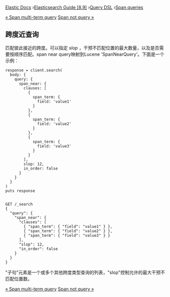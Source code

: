 

[Elastic Docs](/guide/) ›[Elasticsearch Guide [8.9]](index.md) ›[Query
DSL](query-dsl.md) ›[Span queries](span-queries.md)

[« Span multi-term query](query-dsl-span-multi-term-query.md) [Span not
query »](query-dsl-span-not-query.md)

## 跨度近查询

匹配彼此接近的跨度。可以指定 _slop_ ，干预不匹配位置的最大数量，以及是否需要按顺序匹配。span near query映射到Lucene 'SpanNearQuery'。下面是一个示例：

    
    
    response = client.search(
      body: {
        query: {
          span_near: {
            clauses: [
              {
                span_term: {
                  field: 'value1'
                }
              },
              {
                span_term: {
                  field: 'value2'
                }
              },
              {
                span_term: {
                  field: 'value3'
                }
              }
            ],
            slop: 12,
            in_order: false
          }
        }
      }
    )
    puts response
    
    
    GET /_search
    {
      "query": {
        "span_near": {
          "clauses": [
            { "span_term": { "field": "value1" } },
            { "span_term": { "field": "value2" } },
            { "span_term": { "field": "value3" } }
          ],
          "slop": 12,
          "in_order": false
        }
      }
    }

"子句"元素是一个或多个其他跨度类型查询的列表，"slop"控制允许的最大干预不匹配位置数。

[« Span multi-term query](query-dsl-span-multi-term-query.md) [Span not
query »](query-dsl-span-not-query.md)
